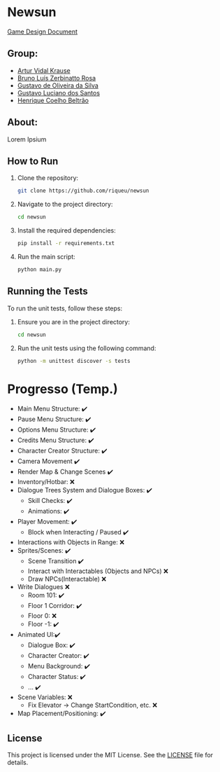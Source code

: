# Newsun

[Game Design Document](gdd/newsun.md)

## Group:
- [Artur Vidal Krause](https://github.com/arturvidalkrause)
- [Bruno Luís Zerbinatto Rosa](https://github.com/Brunikito)
- [Gustavo de Oliveira da Silva](https://github.com/GuOliv2306)
- [Gustavo Luciano dos Santos](https://github.com/gstavol)
- [Henrique Coelho Beltrão](https://github.com/riqueu)

## About:

Lorem Ipsium

## How to Run

1. Clone the repository:
    ```bash
    git clone https://github.com/riqueu/newsun
    ```
2. Navigate to the project directory:
    ```bash
    cd newsun
    ```
3. Install the required dependencies:
    ```bash
    pip install -r requirements.txt
    ```
4. Run the main script:
    ```bash
    python main.py
    ```
## Running the Tests

To run the unit tests, follow these steps:

1. Ensure you are in the project directory:
    ```bash
    cd newsun
    ```

2. Run the unit tests using the following command:
    ```bash
    python -m unittest discover -s tests
    ```

# Progresso (Temp.)

- Main Menu Structure: ✔️
- Pause Menu Structure: ✔️
- Options Menu Structure: ✔️
- Credits Menu Structure: ✔️
- Character Creator Structure: ✔️
- Camera Movement ✔️
- Render Map & Change Scenes ✔️
- Inventory/Hotbar: ❌
- Dialogue Trees System and Dialogue Boxes: ✔️
    - Skill Checks: ✔️
    - Animations: ✔️
- Player Movement: ✔️
    - Block when Interacting / Paused ✔️
- Interactions with Objects in Range: ❌
- Sprites/Scenes: ✔️
    - Scene Transition ✔️
    - Interact with Interactables (Objects and NPCs) ❌
    - Draw NPCs(Interactable) ❌
- Write Dialogues ❌
    - Room 101: ✔️
    - Floor 1 Corridor: ✔️
    - Floor 0: ❌
    - Floor -1: ✔️
- Animated UI:✔️
    - Dialogue Box: ✔️
    - Character Creator: ✔️
    - Menu Background: ✔️
    - Character Status: ✔️
    - ... ✔️
- Scene Variables: ❌
    - Fix Elevator -> Change StartCondition, etc. ❌
- Map Placement/Positioning: ✔️

## License

This project is licensed under the MIT License. See the [LICENSE](LICENSE) file for details.